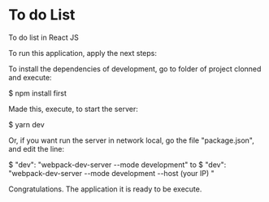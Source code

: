 # To do List
 To do list in React JS

To run this application, apply the next steps:

To install the dependencies of development, go to folder of project clonned and execute:

$ npm install first 

Made this, execute, to start the server:

$ yarn dev

Or, if you want run the server in network local, go the file "package.json", and edit the line:

$ "dev": "webpack-dev-server --mode development" to 
$ "dev": "webpack-dev-server --mode development --host (your IP) "

Congratulations. The application it is ready to be execute.
